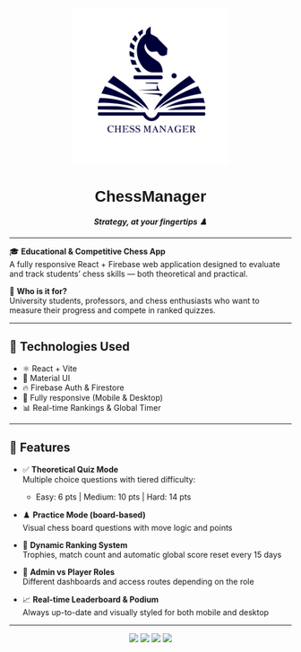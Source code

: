 <p align="center">
  <img src="https://raw.githubusercontent.com/SergioRP18/LOGO-ChessManager/231294777617e81c3a6d077da1056219284070c2/Logo-fondo-readme.svg" alt="ChessManager Logo" width="280" />
</p>

<h1 align="center" style="font-family:'Archivo', sans-serif;">
  <strong>ChessManager</strong>
</h1>

<p align="center">
  <em><strong>Strategy, at your fingertips ♟️</strong></em>
</p>

---

🎓 **Educational & Competitive Chess App**  
A fully responsive React + Firebase web application designed to evaluate and track students’ chess skills — both theoretical and practical.

💼 **Who is it for?**  
University students, professors, and chess enthusiasts who want to measure their progress and compete in ranked quizzes.

---

## 🔧 Technologies Used

- ⚛️ React + Vite  
- 🎨 Material UI  
- 🔥 Firebase Auth & Firestore  
- 📱 Fully responsive (Mobile & Desktop)  
- 📊 Real-time Rankings & Global Timer  

---

## 🧠 Features

- ✅ **Theoretical Quiz Mode**  
  Multiple choice questions with tiered difficulty:
  - Easy: 6 pts | Medium: 10 pts | Hard: 14 pts

- ♟️ **Practice Mode (board-based)**  
  Visual chess board questions with move logic and points

- 🏅 **Dynamic Ranking System**  
  Trophies, match count and automatic global score reset every 15 days

- 👥 **Admin vs Player Roles**  
  Different dashboards and access routes depending on the role

- 📈 **Real-time Leaderboard & Podium**  
  Always up-to-date and visually styled for both mobile and desktop

---

<p align="center">
  <img src="https://img.shields.io/badge/React-v18-blue?logo=react" />
  <img src="https://img.shields.io/badge/Firebase-Auth%20%26%20DB-orange?logo=firebase" />
  <img src="https://img.shields.io/badge/Material--UI-Styled%20Components-007FFF?logo=mui" />
  <img src="https://img.shields.io/badge/Responsive--Ready-Mobile%20%2F%20Desktop-green" />
</p>

